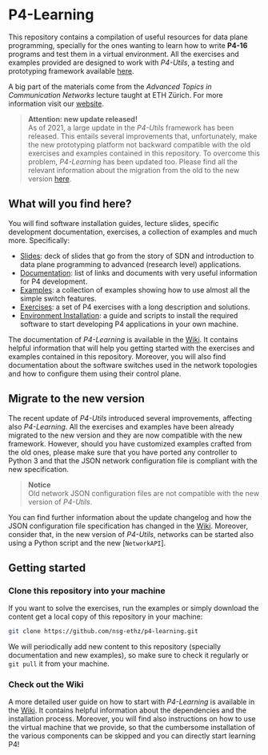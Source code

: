 # P4-Learning

This repository contains a compilation of useful resources for data plane programming, specially for the ones wanting to learn how to write **P4-16** programs and test them in a virtual environment. All the exercises and examples provided are designed to work with *P4-Utils*, a testing and prototyping framework available [here](https://github.com/nsg-ethz/p4-utils).

A big part of the materials come from the *Advanced Topics in Communication Networks* lecture taught at ETH Zürich. For more information visit our [website](https://adv-net.ethz.ch/).

> **Attention: new update released!**  
> As of 2021, a large update in the *P4-Utils* framework has been released. This entails several improvements that, unfortunately, make the new prototyping platform not backward compatible with the old exercises and examples contained in this repository. To overcome this problem, *P4-Learning* has been updated too. Please find all the relevant information about the migration from the old to the new version [here](#migrate-to-the-new-version).

## What will you find here?

You will find software installation guides, lecture slides, specific development documentation, exercises, a collection of examples and much more. Specifically:
- [Slides](./slides): deck of slides that go from the story of SDN and introduction to data plane programming to advanced (research level) applications.
- [Documentation](./documentation): list of links and documents with very useful information for P4 development.
- [Examples](./examples): a collection of examples showing how to use almost all the simple switch features.
- [Exercises](./exercises): a set of P4 exercises with a long description and solutions.
- [Environment Installation](./vm): a guide and scripts to install the required software to start developing P4 applications in your own machine.

The documentation of *P4-Learning* is available in the [Wiki](https://github.com/nsg-ethz/p4-learning/wiki). It contains helpful information that will help you getting started with the exercises and examples contained in this repository. Moreover, you will also find documentation about the software switches used in the network topologies and how to configure them using their control plane.

## Migrate to the new version

The recent update of *P4-Utils* introduced several improvements, affecting also *P4-Learning*. All the exercises and examples have been already migrated to the new version and they are now compatible with the new framework. However, should you have customized examples crafted from the old ones, please make sure that you have ported any controller to Python 3 and that the JSON network configuration file is compliant with the new specification.

> **Notice**  
> Old network JSON configuration files are not compatible with the new version of *P4-Utils*.

You can find further information about the update changelog and how the JSON configuration file specification has changed in the [Wiki](https://github.com/nsg-ethz/p4-learning/wiki/Migrate-to-the-new-version). Moreover, consider that, in the new version of *P4-Utils*, networks can be started also using a Python script and the new [`NetworkAPI`].

## Getting started

### Clone this repository into your machine

If you want to solve the exercises, run the examples or simply download the content get a local copy of this repository in your machine:
```bash
git clone https://github.com/nsg-ethz/p4-learning.git
```

We will periodically add new content to this repository (specially documentation and new examples), so make sure to check it regularly or `git pull` it from your machine.

### Check out the Wiki

A more detailed user guide on how to start with *P4-Learning* is available in the [Wiki](https://github.com/nsg-ethz/p4-learning/wiki/Getting-Started). It contains helpful information about the dependencies and the installation process. Moreover, you will find also instructions on how to use the virtual machine that we provide, so that the cumbersome installation of the various components can be skipped and you can directly start learning P4!
